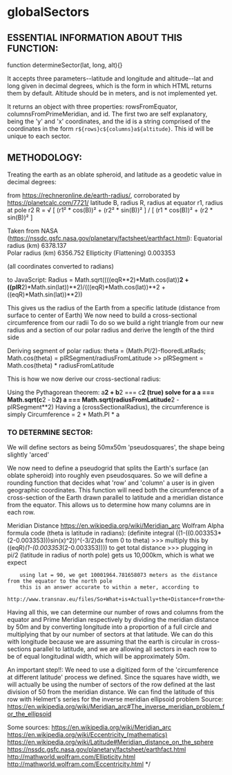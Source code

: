 # globalSectors

## ESSENTIAL INFORMATION ABOUT THIS FUNCTION:
function determineSector(lat, long, alt){}

It accepts three parameters--latitude and longitude and altitude--lat and long given in decimal degrees, which is
the form in which HTML returns them by default. Altitude should be in meters, and is not implemented yet.

It returns an object with three properties: rowsFromEquator, columnsFromPrimeMeridian, and id.
The first two are self explanatory, being the 'y' and 'x' coordinates, and the id is a string
comprised of the coordinates in the form `r${rows}c${columns}a${altitude}`.
This id will be unique to each sector.

## METHODOLOGY:
Treating the earth as an oblate spheroid, and latitude as a geodetic value in decimal degrees:

from https://rechneronline.de/earth-radius/, corroborated by https://planetcalc.com/7721/
latitude B, radius R, radius at equator r1, radius at pole r2
R = √ [ (r1² * cos(B))² + (r2² * sin(B))² ] / [ (r1 * cos(B))² + (r2 * sin(B))² ]

Taken from NASA (https://nssdc.gsfc.nasa.gov/planetary/factsheet/earthfact.html):
Equatorial radius (km)	        6378.137    
Polar radius (km)               6356.752 
Ellipticity (Flattening)        0.003353  

(all coordinates converted to radians)

to JavaScript:
Radius = Math.sqrt((((eqR**2)*Math.cos(lat))**2 + ((plR**2)*Math.sin(lat))**2)/(((eqR)*Math.cos(lat))**2 + ((eqR)*Math.sin(lat))**2))

This gives us the radius of the Earth from a specific latitude
  (distance from surface to center of Earth)
We now need to build a cross-sectional circumference from our radii
  To do so we build a right triangle from our new radius and a section of our polar radius
  and derive the length of the third side

  Deriving segment of polar radius:
    theta = (Math.PI/2)-flooredLatRads;
    Math.cos(theta) = plRSegment/radiusFromLatitude
    >> plRSegment = Math.cos(theta) * radiusFromLatitude

This is how we now derive our cross-sectional radius:

  Using the Pythagorean theorem:
    a**2 + b**2 === c**2 (true)
    solve for a
    a === Math.sqrt(c**2 - b**2)
    a === Math.sqrt(radiusFromLatitude**2 - plRSegment**2)
    Having a (crossSectionalRadius), the circumference is simply
    Circumference = 2 * Math.PI * a

### TO DETERMINE SECTOR:
We will define sectors as being 50mx50m 'pseudosquares', the shape being slightly 'arced'

We now need to define a pseudogrid that splits the Earth's surface (an oblate spheroid)
  into roughly even pseudosquares. So we will define a rounding function that decides
  what 'row' and 'column' a user is in given geographic coordinates. This function will need
  both the circumference of a cross-section of the Earth drawn parallel to latitude and
  a meridian distance from the equator. This allows us to determine how many columns are in
  each row.

  Meridian Distance https://en.wikipedia.org/wiki/Meridian_arc
    Wolfram Alpha formula code (theta is latitude in radians):
    (definite integral ((1-((0.003353*(2-0.003353)))sin(x)^2))^(-3/2)dx from 0 to theta)
    >>> multiply this by ((eqR)*(1-(0.003353*(2-0.003353)))) to get total distance
    >>> plugging in pi/2 (latitude in radius of north pole) gets us 10,000km, which is what we expect

        using lat = 90, we get 10001964.781658073 meters as the distance from the equator to the north pole
        this is an answer accurate to within a meter, according to 
        http://www.transnav.eu/files/So+What+is+Actually+the+Distance+from+the+Equator+to+the+Pole+%C3%A2%E2%82%AC%E2%80%9C+Overview+of+the+Meridian+Distance+Approximations,435.pdf

  Having all this, we can determine our number of rows and columns from the equator
    and Prime Meridian respectively by dividing the meridian distance by 50m and by converting
    longitude into a proportion of a full circle and multiplying that by our number of sectors
    at that latitude. We can do this with longitude because we are assuming that the earth is
    circular in cross-sections parallel to latitude, and we are allowing all sectors in each row
    to be of equal longitudinal width, which will be approximately 50m.

  An important step!!: We need to use a digitized form of the 'circumference at different latitude'
    process we defined. Since the squares have width, we will actually be using the number of sectors of
    the row defined at the last division of 50 from the meridian distance.
    We can find the latitude of this row with Helmert's series for the inverse meridian ellipsoid problem
    Source: https://en.wikipedia.org/wiki/Meridian_arc#The_inverse_meridian_problem_for_the_ellipsoid


Some sources:
https://en.wikipedia.org/wiki/Meridian_arc
https://en.wikipedia.org/wiki/Eccentricity_(mathematics)
https://en.wikipedia.org/wiki/Latitude#Meridian_distance_on_the_sphere
https://nssdc.gsfc.nasa.gov/planetary/factsheet/earthfact.html
http://mathworld.wolfram.com/Ellipticity.html
http://mathworld.wolfram.com/Eccentricity.html
*/